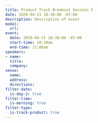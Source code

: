 ```yaml
---
title: Product Track Breakout Session 3
date: 2020-04-21 10:30:00 -07:00
description: Description of event
modal:
  url: 
event:
  date: 2020-04-21 10:30:00 -07:00
  start-time: 10:30am
  end-time: 11:00am
speakers:
- name: 
  title: 
  company: 
venue:
  name: 
  address: 
  directions: 
filter-date:
  is-day-2: true
filter-time:
  is-morning: true
filter-type:
  is-track-product: true
---
```


